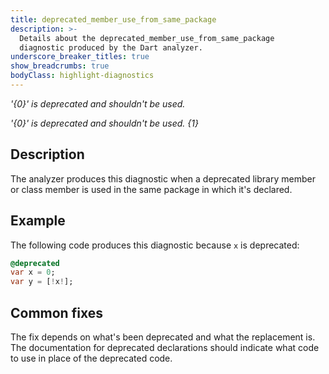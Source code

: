 ```yaml
---
title: deprecated_member_use_from_same_package
description: >-
  Details about the deprecated_member_use_from_same_package
  diagnostic produced by the Dart analyzer.
underscore_breaker_titles: true
show_breadcrumbs: true
bodyClass: highlight-diagnostics
---
```


_'{0}' is deprecated and shouldn't be used._

_'{0}' is deprecated and shouldn't be used. {1}_

## Description

The analyzer produces this diagnostic when a deprecated library member or
class member is used in the same package in which it's declared.

## Example

The following code produces this diagnostic because `x` is deprecated:

```dart
@deprecated
var x = 0;
var y = [!x!];
```

## Common fixes

The fix depends on what's been deprecated and what the replacement is. The
documentation for deprecated declarations should indicate what code to use
in place of the deprecated code.
